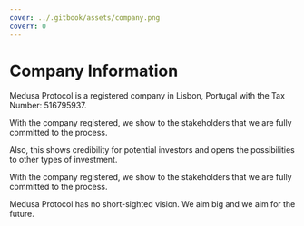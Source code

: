 ```yaml
---
cover: ../.gitbook/assets/company.png
coverY: 0
---
```


# Company Information

Medusa Protocol is a registered company in Lisbon, Portugal with the Tax Number: 516795937.

With the company registered, we show to the stakeholders that we are fully committed to the process.

Also, this shows credibility for potential investors and opens the possibilities to other types of investment.

With the company registered, we show to the stakeholders that we are fully committed to the process.

Medusa Protocol has no short-sighted vision. We aim big and we aim for the future.
